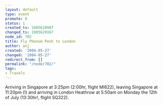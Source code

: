 ```yaml
---
layout: default
type: event
promote: 0
status: 1
created_ts: 1085628987
changed_ts: 1085629167
node_id: 702
title: Fly Phenom Penh to London
author: anj
created: '2004-05-27'
changed: '2004-05-27'
redirect_from: []
permalink: "/node/702/"
tags:
- Travels
---
```

Arriving in Singapore at 3:25pm (2:00hr, flight MI622), leaving Singapore at 11:20pm (!) and arriving in London Heathrow at 5:50am on Monday the 12th of July (13:30hr!, flight SQ322).

